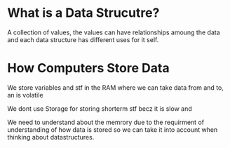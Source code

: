 # What is a Data Strucutre?

A collection of values, the values can have relationships amoung the data and each data structure has different uses for it self.  

# How Computers Store Data

We store variables and stf in the RAM where we can take data from and to, an is volatile

We dont use Storage for storing shorterm stf becz it is slow and  

We need to understand about the memrory due to the requirment of understanding of how data is stored so we can take it into account when thinking about datastructures.
